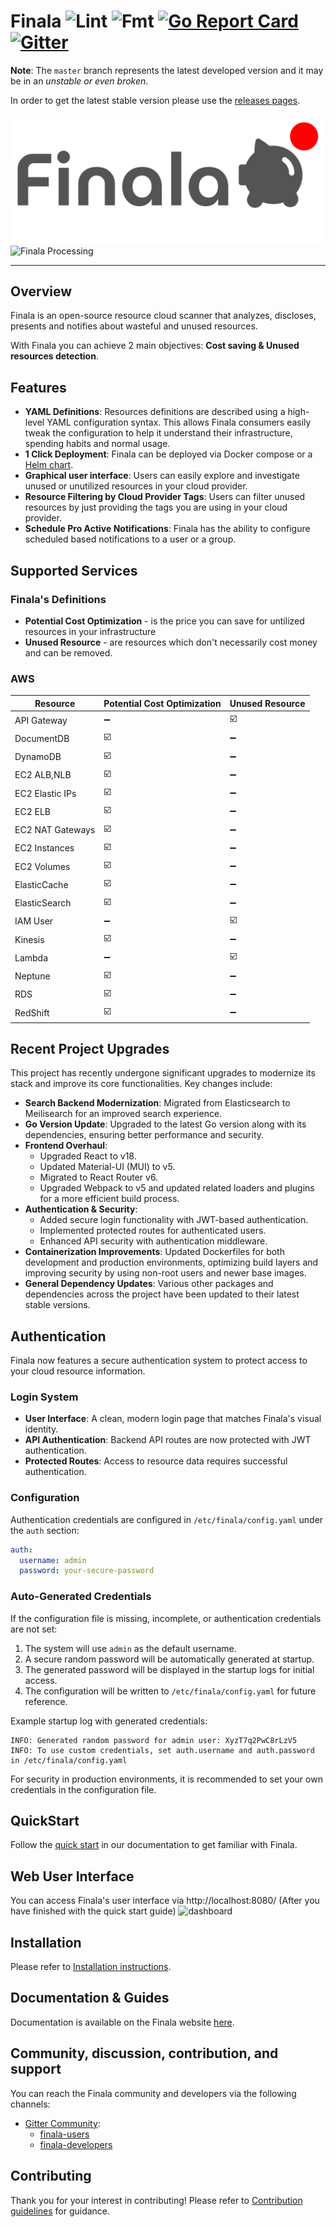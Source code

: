 # Finala ![Lint](https://github.com/similarweb/finala/workflows/Lint/badge.svg) ![Fmt](https://github.com/similarweb/finala/workflows/Fmt/badge.svg) [![Go Report Card](https://goreportcard.com/badge/github.com/similarweb/finala)](https://goreportcard.com/report/github.com/similarweb/finala) [![Gitter](https://badges.gitter.im/similarweb-finala/community.svg)](https://gitter.im/similarweb-finala/community?utm_source=badge&utm_medium=badge&utm_campaign=pr-badge)

**Note**: The `master` branch represents the latest developed version and it may be in an *unstable or even broken*.

In order to get the latest stable version please use the [releases pages](https://github.com/similarweb/finala/releases).

![alt Logo](https://raw.githubusercontent.com/similarweb/finala/master/docs/images/main-logo.png)
![Finala Processing](https://raw.githubusercontent.com/similarweb/finala/master/docs/images/finala.png)

----

## Overview

Finala is an open-source resource cloud scanner that analyzes, discloses, presents and notifies about wasteful and unused resources.

With Finala you can achieve 2 main objectives: **Cost saving & Unused resources detection**.

## Features

* **YAML Definitions**: Resources definitions are described using a high-level YAML configuration syntax. This allows Finala consumers easily tweak the configuration to help it understand their infrastructure, spending habits and normal usage.
* **1 Click Deployment**: Finala can be deployed via Docker compose or a [Helm chart](https://github.com/similarweb/finala-helm).
* **Graphical user interface**: Users can easily explore and investigate unused or unutilized resources in your cloud provider.
* **Resource Filtering by Cloud Provider Tags**: Users can filter unused resources by just providing the tags you are using in your cloud provider.
* **Schedule Pro Active Notifications**: Finala has the ability to configure scheduled based notifications to a user or a group.

## Supported Services

### Finala's Definitions

* **Potential Cost Optimization** - is the price you can save for untilized resources in your infrastructure
* **Unused Resource** - are resources which don't necessarily cost money and can be removed.

### AWS

Resource            | Potential Cost Optimization| Unused Resource         |
--------------------| ---------------------------|-------------------------|
API Gateway         | :heavy_minus_sign:         | :ballot_box_with_check:
DocumentDB          | :ballot_box_with_check:    | :heavy_minus_sign:
DynamoDB            | :ballot_box_with_check:    | :heavy_minus_sign:
EC2 ALB,NLB         | :ballot_box_with_check:    | :heavy_minus_sign:
EC2 Elastic IPs     | :ballot_box_with_check:    | :heavy_minus_sign:
EC2 ELB             | :ballot_box_with_check:    | :heavy_minus_sign:
EC2 NAT Gateways    | :ballot_box_with_check:    | :heavy_minus_sign:
EC2 Instances       | :ballot_box_with_check:    | :heavy_minus_sign:
EC2 Volumes         | :ballot_box_with_check:    | :heavy_minus_sign:
ElasticCache        | :ballot_box_with_check:    | :heavy_minus_sign:
ElasticSearch       | :ballot_box_with_check:    | :heavy_minus_sign:
IAM User            | :heavy_minus_sign:         | :ballot_box_with_check:
Kinesis             | :ballot_box_with_check:    | :heavy_minus_sign:
Lambda              | :heavy_minus_sign:         | :ballot_box_with_check:
Neptune             | :ballot_box_with_check:    | :heavy_minus_sign:
RDS                 | :ballot_box_with_check:    | :heavy_minus_sign:
RedShift            | :ballot_box_with_check:    | :heavy_minus_sign:

## Recent Project Upgrades

This project has recently undergone significant upgrades to modernize its stack and improve its core functionalities. Key changes include:

*   **Search Backend Modernization**: Migrated from Elasticsearch to Meilisearch for an improved search experience.
*   **Go Version Update**: Upgraded to the latest Go version along with its dependencies, ensuring better performance and security.
*   **Frontend Overhaul**:
    *   Upgraded React to v18.
    *   Updated Material-UI (MUI) to v5.
    *   Migrated to React Router v6.
    *   Upgraded Webpack to v5 and updated related loaders and plugins for a more efficient build process.
*   **Authentication & Security**:
    *   Added secure login functionality with JWT-based authentication.
    *   Implemented protected routes for authenticated users.
    *   Enhanced API security with authentication middleware.
*   **Containerization Improvements**: Updated Dockerfiles for both development and production environments, optimizing build layers and improving security by using non-root users and newer base images.
*   **General Dependency Updates**: Various other packages and dependencies across the project have been updated to their latest stable versions.

## Authentication

Finala now features a secure authentication system to protect access to your cloud resource information.

### Login System

* **User Interface**: A clean, modern login page that matches Finala's visual identity.
* **API Authentication**: Backend API routes are now protected with JWT authentication.
* **Protected Routes**: Access to resource data requires successful authentication.

### Configuration

Authentication credentials are configured in `/etc/finala/config.yaml` under the `auth` section:

```yaml
auth:
  username: admin
  password: your-secure-password
```

### Auto-Generated Credentials

If the configuration file is missing, incomplete, or authentication credentials are not set:

1. The system will use `admin` as the default username.
2. A secure random password will be automatically generated at startup.
3. The generated password will be displayed in the startup logs for initial access.
4. The configuration will be written to `/etc/finala/config.yaml` for future reference.

Example startup log with generated credentials:
```
INFO: Generated random password for admin user: XyzT7q2PwC8rLzV5
INFO: To use custom credentials, set auth.username and auth.password in /etc/finala/config.yaml
```

For security in production environments, it is recommended to set your own credentials in the configuration file.

## QuickStart

Follow the [quick start](https://finala.io/docs/getting-started/quick-start) in our documentation to get familiar with Finala.


## Web User Interface

You can access Finala's user interface via http://localhost:8080/  (After you have finished with the quick start guide)
![dashboard](https://raw.githubusercontent.com/similarweb/finala/master/docs/images/main-dashboard.png)

## Installation

Please refer to [Installation instructions](https://finala.io/docs/installation/getting-started).

## Documentation & Guides

Documentation is available on the Finala website [here](https://finala.io/).

## Community, discussion, contribution, and support

You can reach the Finala community and developers via the following channels:

* [Gitter Community](https://gitter.im/similarweb-finala/community):
  * [finala-users](https://gitter.im/similarweb-finala/users)
  * [finala-developers](https://gitter.im/similarweb-finala/developers)

## Contributing

Thank you for your interest in contributing! Please refer to [Contribution guidelines](https://finala.io/docs/contributing/submitting-pr) for guidance.
